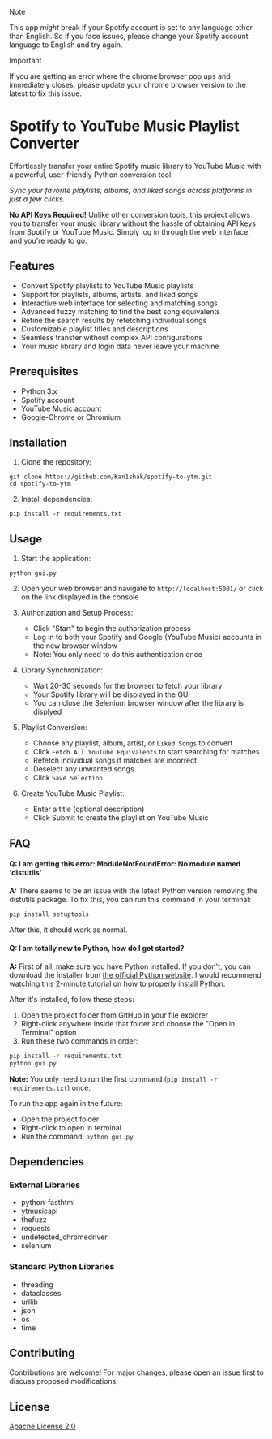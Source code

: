 > [!NOTE]
> This app *might* break if your Spotify account is set to any language other than English. So if you face issues, please change your Spotify account language to English and try again.

> [!IMPORTANT]  
> If you are getting an error where the chrome browser pop ups and immediately closes, please update your chrome browser version to the latest to fix this issue.

# Spotify to YouTube Music Playlist Converter

Effortlessly transfer your entire Spotify music library to YouTube Music with a powerful, user-friendly Python conversion tool.

*Sync your favorite playlists, albums, and liked songs across platforms in just a few clicks.*

**No API Keys Required!** Unlike other conversion tools, this project allows you to transfer your music library without the hassle of obtaining API keys from Spotify or YouTube Music. Simply log in through the web interface, and you're ready to go.

## Features

- Convert Spotify playlists to YouTube Music playlists
- Support for playlists, albums, artists, and liked songs
- Interactive web interface for selecting and matching songs
- Advanced fuzzy matching to find the best song equivalents
- Refine the search results by refetching individual songs
- Customizable playlist titles and descriptions
- Seamless transfer without complex API configurations
- Your music library and login data never leave your machine

## Prerequisites

- Python 3.x
- Spotify account
- YouTube Music account
- Google-Chrome or Chromium

## Installation

1. Clone the repository:

```shell
git clone https://github.com/Kan1shak/spotify-to-ytm.git
cd spotify-to-ytm
```

2. Install dependencies:

```shell
pip install -r requirements.txt
```

## Usage

1. Start the application:

```shell
python gui.py
```

2. Open your web browser and navigate to `http://localhost:5001/` or click on the link displayed in the console

3. Authorization and Setup Process:
   - Click "Start" to begin the authorization process
   - Log in to both your Spotify and Google (YouTube Music) accounts in the new browser window
   - Note: You only need to do this authentication once

4. Library Synchronization:
   - Wait 20-30 seconds for the browser to fetch your library
   - Your Spotify library will be displayed in the GUI
   - You can close the Selenium browser window after the library is displyed

5. Playlist Conversion:
   - Choose any playlist, album, artist, or `Liked Songs` to convert
   - Click `Fetch All YouTube Equivalents` to start searching for matches
   - Refetch individual songs if matches are incorrect
   - Deselect any unwanted songs
   - Click `Save Selection`

6. Create YouTube Music Playlist:
   - Enter a title (optional description)
   - Click Submit to create the playlist on YouTube Music

## FAQ

#### Q: I am getting this error: ModuleNotFoundError: No module named 'distutils'
**A:** There seems to be an issue with the latest Python version removing the distutils package. To fix this, you can run this command in your terminal:

```bash
pip install setuptools
```

After this, it should work as normal.

#### Q: I am totally new to Python, how do I get started?
**A:** First of all, make sure you have Python installed. If you don't, you can download the installer from [the official Python website](https://www.python.org/downloads/release/python-3127/). I would recommend watching [this 2-minute tutorial](https://www.youtube.com/watch?v=vXbEju8Fo3c) on how to properly install Python.

After it's installed, follow these steps:

1. Open the project folder from GitHub in your file explorer
2. Right-click anywhere inside that folder and choose the "Open in Terminal" option
3. Run these two commands in order:

```bash
pip install -r requirements.txt
python gui.py
```

**Note:** You only need to run the first command (`pip install -r requirements.txt`) once.

To run the app again in the future:
- Open the project folder
- Right-click to open in terminal
- Run the command: `python gui.py`


## Dependencies

### External Libraries
- python-fasthtml
- ytmusicapi
- thefuzz
- requests
- undetected_chromedriver
- selenium

### Standard Python Libraries
- threading
- dataclasses
- urllib
- json
- os
- time

## Contributing

Contributions are welcome! For major changes, please open an issue first to discuss proposed modifications.

## License

[Apache License 2.0](https://www.apache.org/licenses/LICENSE-2.0)
